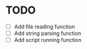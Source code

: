 # TODO

- [ ] Add file reading function
- [ ] Add string parsing function
- [ ] Add script running function
